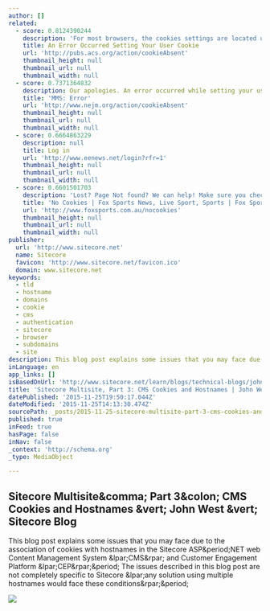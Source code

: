 ```yaml
---
author: []
related:
  - score: 0.8124390244
    description: 'For most browsers, the cookies settings are located under Preferences or Internet Options. The Help section of the toolbar may also explain how you can enable or disable cookies for all sites, or select the sites from which you will accept cookies.'
    title: An Error Occurred Setting Your User Cookie
    url: 'http://pubs.acs.org/action/cookieAbsent'
    thumbnail_height: null
    thumbnail_url: null
    thumbnail_width: null
  - score: 0.7371364832
    description: Our apologies. An error occurred while setting your user cookie. Please set your browser to accept cookies to continue.
    title: 'MMS: Error'
    url: 'http://www.nejm.org/action/cookieAbsent'
    thumbnail_height: null
    thumbnail_url: null
    thumbnail_width: null
  - score: 0.6664863229
    description: null
    title: Log in
    url: 'http://www.eenews.net/login?rfr=1'
    thumbnail_height: null
    thumbnail_url: null
    thumbnail_width: null
  - score: 0.6601501703
    description: 'Lost? Page Not found? We can help! Make sure you check out our Fox Sports Sitemap to help you find exactly what you are after.'
    title: 'No Cookies | Fox Sports News, Live Sport, Sports | Fox Sports'
    url: 'http://www.foxsports.com.au/nocookies'
    thumbnail_height: null
    thumbnail_url: null
    thumbnail_width: null
publisher:
  url: 'http://www.sitecore.net'
  name: Sitecore
  favicon: 'http://www.sitecore.net/favicon.ico'
  domain: www.sitecore.net
keywords:
  - tld
  - hostname
  - domains
  - cookie
  - cms
  - authentication
  - sitecore
  - browser
  - subdomains
  - site
description: This blog post explains some issues that you may face due to the association of cookies with hostnames in the Sitecore ASP.NET web Content Management System (CMS) and Customer Engagement Platform (CEP). The issues described in this blog post are not completely specific to Sitecore (any solution using multiple hostnames would face these conditions).
inLanguage: en
app_links: []
isBasedOnUrl: 'http://www.sitecore.net/learn/blogs/technical-blogs/john-west-sitecore-blog/posts/2013/10/sitecore-multisite-part-3-cms-cookies-and-hostnames.aspx'
title: 'Sitecore Multisite, Part 3: CMS Cookies and Hostnames | John West | Sitecore Blog'
datePublished: '2015-11-25T19:50:17.044Z'
dateModified: '2015-11-25T14:13:30.474Z'
sourcePath: _posts/2015-11-25-sitecore-multisite-part-3-cms-cookies-and-hostnames-or-john.md
published: true
inFeed: true
hasPage: false
inNav: false
_context: 'http://schema.org'
_type: MediaObject

---
```

<article style=""><h1>Sitecore Multisite&amp;comma; Part 3&amp;colon; CMS Cookies and Hostnames &amp;vert; John West &amp;vert; Sitecore Blog</h1><p>This blog post explains some issues that you may face due to the association of cookies with hostnames in the Sitecore ASP&amp;period;NET web Content Management System &amp;lpar;CMS&amp;rpar; and Customer Engagement Platform &amp;lpar;CEP&amp;rpar;&amp;period; The issues described in this blog post are not completely specific to Sitecore &amp;lpar;any solution using multiple hostnames would face these conditions&amp;rpar;&amp;period;</p><img src="http://dijaxps1e29ue.cloudfront.net/~/media/Community/Author%20Profiles/John%20West.ashx?ts=111210080949292&amp;h=108&amp;la=en&amp;w=108" /></article>